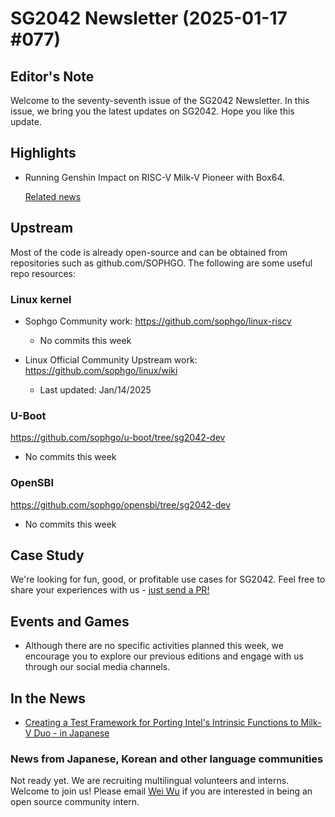 # SG2042 Newsletter (2025-01-17 #077)

## Editor's Note

Welcome to the seventy-seventh issue of the SG2042 Newsletter. In this issue, we bring you the latest updates on SG2042. Hope you like this update.

## Highlights

+ Running Genshin Impact on RISC-V Milk-V Pioneer with Box64.

  [Related news](https://x.com/Rabenda_Issimo/status/1879224535754609061)

## Upstream

Most of the code is already open-source and can be obtained from repositories such as github.com/SOPHGO. The following are some useful repo resources:

### Linux kernel

+ Sophgo Community work: https://github.com/sophgo/linux-riscv

  + No commits this week

+ Linux Official Community Upstream work: https://github.com/sophgo/linux/wiki

  + Last updated: Jan/14/2025


### U-Boot

https://github.com/sophgo/u-boot/tree/sg2042-dev

+ No commits this week

### OpenSBI

https://github.com/sophgo/opensbi/tree/sg2042-dev

+ No commits this week

## Case Study

We're looking for fun, good, or profitable use cases for SG2042. Feel free to share your experiences with us - [just send a PR!](https://github.com/sophgocommunity/SG2042-Newsletter/pulls)

## Events and Games

- Although there are no specific activities planned this week, we encourage you to explore our previous editions and engage with us through our social media channels.


## In the News

+ [Creating a Test Framework for Porting Intel's Intrinsic Functions to Milk-V Duo - in Japanese][news-1]

[news-1]:https://qiita.com/daisukeokaoss/items/91c6fdcc2abfd96bbb73

### News from Japanese, Korean and other language communities

Not ready yet. We are recruiting multilingual volunteers and interns. Welcome to join us! Please email [Wei Wu](mailto:wuwei2016@iscas.ac.cn) if you are interested in being an open source community intern.